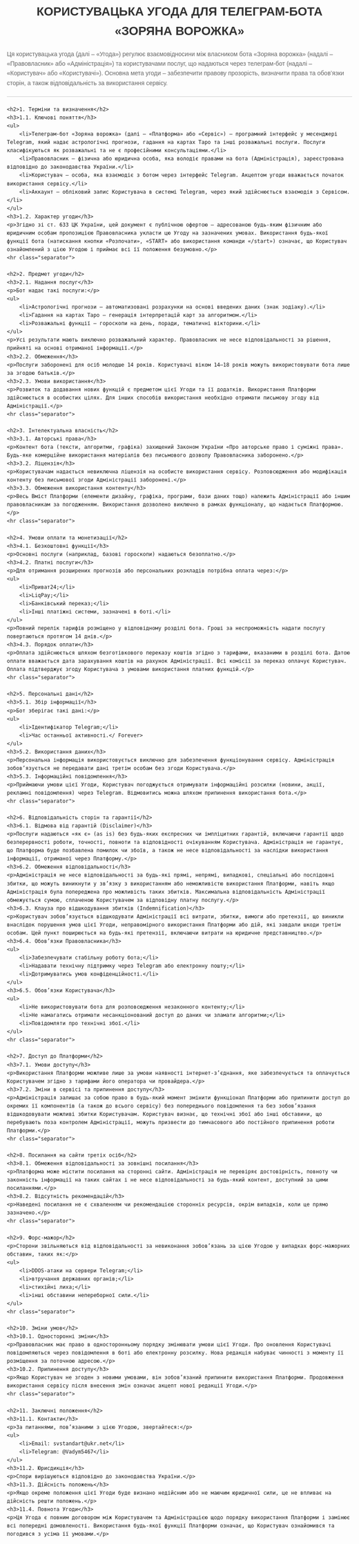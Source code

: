 <!DOCTYPE html>
<html lang="uk">
<head>
    <meta charset="UTF-8">
    <meta name="viewport" content="width=device-width, initial-scale=1.0">
    <title>КОРИСТУВАЦЬКА УГОДА ДЛЯ ТЕЛЕГРАМ-БОТА ЗОРЯНА ВОРОЖКА</title>
    <style>
        body {
            font-family: Arial, sans-serif;
            line-height: 1.6;
            margin: 20px;
            max-width: 800px;
            margin-left: auto;
            margin-right: auto;
        }
        h1 {
            text-align: center;
            color: #333;
        }
        h2 {
            color: #555;
            border-bottom: 2px solid #ddd;
            padding-bottom: 5px;
        }
        p, ul {
            color: #666;
        }
        ul {
            padding-left: 20px;
        }
        .separator {
            border: 0;
            height: 1px;
            background: #ccc;
            margin: 20px 0;
        }
    </style>
</head>
<body>
    <h1>КОРИСТУВАЦЬКА УГОДА ДЛЯ ТЕЛЕГРАМ-БОТА «ЗОРЯНА ВОРОЖКА»</h1>
    <p>Ця користувацька угода (далі – «Угода») регулює взаємовідносини між власником бота «Зоряна ворожка» (надалі – «Правовласник» або «Адміністрація») та користувачами послуг, що надаються через телеграм-бот (надалі – «Користувач» або «Користувачі»). Основна мета угоди – забезпечити правову прозорість, визначити права та обов’язки сторін, а також відповідальність за використання сервісу.</p>
    <hr class="separator">
    
    <h2>1. Терміни та визначення</h2>
    <h3>1.1. Ключові поняття</h3>
    <ul>
        <li>Телеграм-бот «Зоряна ворожка» (далі – «Платформа» або «Сервіс») – програмний інтерфейс у месенджері Telegram, який надає астрологічні прогнози, гадання на картах Таро та інші розважальні послуги. Послуги класифікуються як розважальні та не є професійними консультаціями.</li>
        <li>Правовласник – фізична або юридична особа, яка володіє правами на бота (Адміністрація), зареєстрована відповідно до законодавства України.</li>
        <li>Користувач – особа, яка взаємодіє з ботом через інтерфейс Telegram. Акцептом угоди вважається початок використання сервісу.</li>
        <li>Аккаунт – обліковий запис Користувача в системі Telegram, через який здійснюється взаємодія з Сервісом.</li>
    </ul>
    <h3>1.2. Характер угоди</h3>
    <p>Згідно зі ст. 633 ЦК України, цей документ є публічною офертою – адресованою будь-яким фізичним або юридичним особам пропозицією Правовласника укласти цю Угоду на зазначених умовах. Використання будь-якої функції бота (натискання кнопки «Розпочати», «START» або використання команди «/start») означає, що Користувач ознайомлений з цією Угодою і приймає всі її положення безумовно.</p>
    <hr class="separator">
    
    <h2>2. Предмет угоди</h2>
    <h3>2.1. Надання послуг</h3>
    <p>Бот надає такі послуги:</p>
    <ul>
        <li>Астрологічні прогнози – автоматизовані розрахунки на основі введених даних (знак зодіаку).</li>
        <li>Гадання на картах Таро – генерація інтерпретацій карт за алгоритмом.</li>
        <li>Розважальні функції – гороскопи на день, поради, тематичні вікторини.</li>
    </ul>
    <p>Усі результати мають виключно розважальний характер. Правовласник не несе відповідальності за рішення, прийняті на основі отриманої інформації.</p>
    <h3>2.2. Обмеження</h3>
    <p>Послуги заборонені для осіб молодше 14 років. Користувачі віком 14–18 років можуть використовувати бота лише за згодою батьків.</p>
    <h3>2.3. Умови використання</h3>
    <p>Розвиток та додавання нових функцій є предметом цієї Угоди та її додатків. Використання Платформи здійснюється в особистих цілях. Для інших способів використання необхідно отримати письмову згоду від Адміністрації.</p>
    <hr class="separator">
    
    <h2>3. Інтелектуальна власність</h2>
    <h3>3.1. Авторські права</h3>
    <p>Контент бота (тексти, алгоритми, графіка) захищений Законом України «Про авторське право і суміжні права». Будь-яке комерційне використання матеріалів без письмового дозволу Правовласника заборонено.</p>
    <h3>3.2. Ліцензія</h3>
    <p>Користувачам надається невиключна ліцензія на особисте використання сервісу. Розповсюдження або модифікація контенту без письмової згоди Адміністрації заборонені.</p>
    <h3>3.3. Обмеження використання контенту</h3>
    <p>Весь Вміст Платформи (елементи дизайну, графіка, програми, бази даних тощо) належить Адміністрації або іншим правовласникам за погодженням. Використання дозволено виключно в рамках функціоналу, що надається Платформою.</p>
    <hr class="separator">
    
    <h2>4. Умови оплати та монетизації</h2>
    <h3>4.1. Безкоштовні функції</h3>
    <p>Основні послуги (наприклад, базові гороскопи) надаються безоплатно.</p>
    <h3>4.2. Платні послуги</h3>
    <p>Для отримання розширених прогнозів або персональних розкладів потрібна оплата через:</p>
    <ul>
        <li>Приват24;</li>
        <li>LiqPay;</li>
        <li>Банківський переказ;</li>
        <li>Інші платіжні системи, зазначені в боті.</li>
    </ul>
    <p>Повний перелік тарифів розміщено у відповідному розділі бота. Гроші за неспроможність надати послугу повертаються протягом 14 днів.</p>
    <h3>4.3. Порядок оплати</h3>
    <p>Оплата здійснюється шляхом безготівкового переказу коштів згідно з тарифами, вказаними в розділі бота. Датою оплати вважається дата зарахування коштів на рахунок Адміністрації. Всі комісії за переказ оплачує Користувач. Оплата підтверджує згоду Користувача з умовами використання платних функцій.</p>
    <hr class="separator">
    
    <h2>5. Персональні дані</h2>
    <h3>5.1. Збір інформації</h3>
    <p>Бот зберігає такі дані:</p>
    <ul>
        <li>Ідентифікатор Telegram;</li>
        <li>Час останньої активності.</ Forever>
    </ul>
    <h3>5.2. Використання даних</h3>
    <p>Персональна інформація використовується виключно для забезпечення функціонування сервісу. Адміністрація зобов’язується не передавати дані третім особам без згоди Користувача.</p>
    <h3>5.3. Інформаційні повідомлення</h3>
    <p>Приймаючи умови цієї Угоди, Користувач погоджується отримувати інформаційні розсилки (новини, акції, рекламні повідомлення) через Telegram. Відмовитись можна шляхом припинення використання бота.</p>
    <hr class="separator">
    
    <h2>6. Відповідальність сторін та гарантії</h2>
    <h3>6.1. Відмова від гарантій (Disclaimer)</h3>
    <p>Послуги надаються «як є» (as is) без будь-яких експресних чи імпліцитних гарантій, включаючи гарантії щодо безперервності роботи, точності, повноти та відповідності очікуванням Користувача. Адміністрація не гарантує, що Платформа буде позбавлена помилок чи збоїв, а також не несе відповідальності за наслідки використання інформації, отриманої через Платформу.</p>
    <h3>6.2. Обмеження відповідальності</h3>
    <p>Адміністрація не несе відповідальності за будь-які прямі, непрямі, випадкові, спеціальні або послідовні збитки, що можуть виникнути у зв’язку з використанням або неможливістю використання Платформи, навіть якщо Адміністрація була попереджена про можливість таких збитків. Максимальна відповідальність Адміністрації обмежується сумою, сплаченою Користувачем за відповідну платну послугу.</p>
    <h3>6.3. Клауза про відшкодування збитків (Indemnification)</h3>
    <p>Користувач зобов’язується відшкодувати Адміністрації всі витрати, збитки, вимоги або претензії, що виникли внаслідок порушення умов цієї Угоди, неправомірного використання Платформи або дій, які завдали шкоди третім особам. Цей пункт поширюється на будь-які претензії, включаючи витрати на юридичне представництво.</p>
    <h3>6.4. Обов’язки Правовласника</h3>
    <ul>
        <li>Забезпечувати стабільну роботу бота;</li>
        <li>Надавати технічну підтримку через Telegram або електронну пошту;</li>
        <li>Дотримуватись умов конфіденційності.</li>
    </ul>
    <h3>6.5. Обов’язки Користувача</h3>
    <ul>
        <li>Не використовувати бота для розповсюдження незаконного контенту;</li>
        <li>Не намагатись отримати несанкціонований доступ до даних чи зламати алгоритми;</li>
        <li>Повідомляти про технічні збої.</li>
    </ul>
    <hr class="separator">
    
    <h2>7. Доступ до Платформи</h2>
    <h3>7.1. Умови доступу</h3>
    <p>Використання Платформи можливе лише за умови наявності інтернет-з’єднання, яке забезпечується та оплачується Користувачем згідно з тарифами його оператора чи провайдера.</p>
    <h3>7.2. Зміни в сервісі та припинення доступу</h3>
    <p>Адміністрація залишає за собою право в будь-який момент змінити функціонал Платформи або припинити доступ до окремих її компонентів (а також до всього сервісу) без попереднього повідомлення та без зобов’язання відшкодовувати можливі збитки Користувачам. Користувач визнає, що технічні збої або інші обставини, що перебувають поза контролем Адміністрації, можуть призвести до тимчасового або постійного припинення роботи Платформи.</p>
    <hr class="separator">
    
    <h2>8. Посилання на сайти третіх осіб</h2>
    <h3>8.1. Обмеження відповідальності за зовнішні посилання</h3>
    <p>Платформа може містити посилання на сторонні сайти. Адміністрація не перевіряє достовірність, повноту чи законність інформації на таких сайтах і не несе відповідальності за будь-який контент, доступний за цими посиланнями.</p>
    <h3>8.2. Відсутність рекомендацій</h3>
    <p>Наведені посилання не є схваленням чи рекомендацією сторонніх ресурсів, окрім випадків, коли це прямо зазначено.</p>
    <hr class="separator">
    
    <h2>9. Форс-мажор</h2>
    <p>Сторони звільняються від відповідальності за невиконання зобов’язань за цією Угодою у випадках форс-мажорних обставин, таких як:</p>
    <ul>
        <li>DDOS-атаки на сервери Telegram;</li>
        <li>втручання державних органів;</li>
        <li>стихійні лиха;</li>
        <li>інші обставини непереборної сили.</li>
    </ul>
    <hr class="separator">
    
    <h2>10. Зміни умов</h2>
    <h3>10.1. Односторонні зміни</h3>
    <p>Правовласник має право в односторонньому порядку змінювати умови цієї Угоди. Про оновлення Користувачі повідомляються через повідомлення в боті або електронну розсилку. Нова редакція набуває чинності з моменту її розміщення за поточною адресою.</p>
    <h3>10.2. Припинення доступу</h3>
    <p>Якщо Користувач не згоден з новими умовами, він зобов’язаний припинити використання Платформи. Продовження використання сервісу після внесення змін означає акцепт нової редакції Угоди.</p>
    <hr class="separator">
    
    <h2>11. Заключні положення</h2>
    <h3>11.1. Контакти</h3>
    <p>За питаннями, пов’язаними з цією Угодою, звертайтеся:</p>
    <ul>
        <li>Email: svstandart@ukr.net</li>
        <li>Telegram: @Vadym5467</li>
    </ul>
    <h3>11.2. Юрисдикція</h3>
    <p>Спори вирішуються відповідно до законодавства України.</p>
    <h3>11.3. Дійсність положень</h3>
    <p>Якщо окреме положення цієї Угоди буде визнано недійсним або не маючим юридичної сили, це не впливає на дійсність решти положень.</p>
    <h3>11.4. Повнота Угоди</h3>
    <p>Ця Угода є повним договором між Користувачем та Адміністрацією щодо порядку використання Платформи і замінює всі попередні домовленості. Використання будь-якої функції Платформи означає, що Користувач ознайомився та погодився з усіма її умовами.</p>
</body>
</html>
